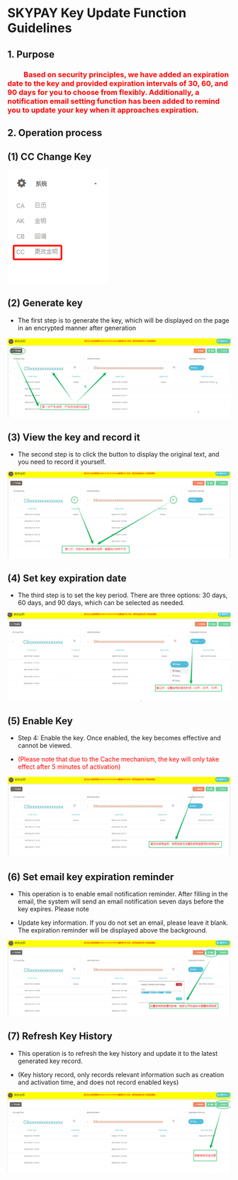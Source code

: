 # SKYPAY Key Update Function Guidelines



## 1. Purpose

### <font color = red>&ensp;&ensp;&ensp;&ensp; Based on security principles, we have added an expiration date to the key and provided expiration intervals of 30, 60, and 90 days for you to choose from flexibly. Additionally, a notification email setting function has been added to remind you to update your key when it approaches expiration.</font>

## 2. Operation process

## (1) CC Change Key

![](../public/CC更改金钥.png)



## (2) Generate key

 - The first step is to generate the key, which will be displayed on the page in an encrypted manner after generation



![](../public/产生金钥.png)



##  (3) View the key and record it

 - The second step is to click the button to display the original text, and you need to record it yourself.

![](../public/查看金钥.png)



## (4) Set key expiration date

 - The third step is to set the key period. There are three options: 30 days, 60 days, and 90 days, which can be selected as needed.

![](../public/设置密钥期限.png)



 ## (5) Enable Key

  - Step 4: Enable the key. Once enabled, the key becomes effective and cannot be viewed.

 - <font color = red>(Please note that due to the Cache mechanism, the key will only take effect after 5 minutes of activation)</font>

![](../public/启用金钥.png)



## (6) Set email key expiration reminder

 - This operation is to enable email notification reminder. After filling in the email, the system will send an email notification seven days before the key expires. Please note

 - Update key information. If you do not set an email, please leave it blank. The expiration reminder will be displayed above the background.

![](../public/设置预先密钥到期提醒.png)



## (7) Refresh Key History

 - This operation is to refresh the key history and update it to the latest generated key record.

 - (Key history record, only records relevant information such as creation and activation time, and does not record enabled keys)

![](../public/刷新密钥历史记录.png)
